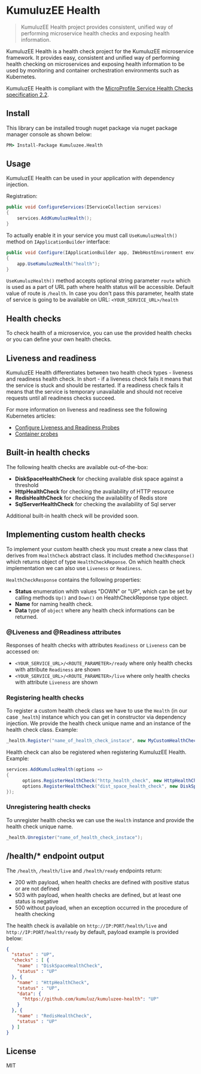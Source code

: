 # KumuluzEE Health

> KumuluzEE Health project provides consistent, unified way of performing microservice health checks and exposing health
  information.

KumuluzEE Health is a health check project for the KumuluzEE microservice framework. It provides easy, consistent and
unified way of performing health checking on microservices and exposing health information to be used by monitoring and
container orchestration environments such as Kubernetes.

KumuluzEE Health is compliant with the [MicroProfile Service Health Checks specification 2.2](https://github.com/eclipse/microprofile-health).

## Install
This library can be installed trough nuget package via nuget package manager console as shown below:

```cmd
PM> Install-Package Kumuluzee.Health
```
## Usage
KumuluzEE Health can be used in your application with dependency injection.

Registration:
```csharp
public void ConfigureServices(IServiceCollection services)
{
    services.AddKumuluzHealth();
}
```

To actually enable it in your service you must call `UseKumuluzHealth()` method on `IApplicationBuilder` interface:
```csharp
public void Configure(IApplicationBuilder app, IWebHostEnvironment env)
{
    app.UseKumuluzHealth("health");
}
```

`UseKumuluzHealth()` method accepts optional string parameter `route` which is used as a part of URL path where health status will be accessible.
Default value of route is `/health`. In case you don't pass this parameter, health state of service is going to be available on URL: `<YOUR_SERVICE_URL>/health`

## Health checks

To check health of a microservice, you can use the provided health checks or you can define your own health checks.

## Liveness and readiness

KumuluzEE Health differentiates between two health check types - liveness and readiness health check. In short - if a
liveness check fails it means that the service is stuck and should be restarted. If a readiness check fails it means
that the service is temporary unavailable and should not receive requests until all readiness checks succeed.

For more information on liveness and readiness see the following Kubernetes articles:

- [Configure Liveness and Readiness Probes](https://kubernetes.io/docs/tasks/configure-pod-container/configure-liveness-readiness-probes/)
- [Container probes](https://kubernetes.io/docs/concepts/workloads/pods/pod-lifecycle/#container-probes)

## Built-in health checks

The following health checks are available out-of-the-box: 

- **DiskSpaceHealthCheck** for checking available disk space against a threshold
- **HttpHealthCheck** for checking the availability of HTTP resource
- **RedisHealthCheck** for checking the availability of Redis store
- **SqlServerHealthCheck** for checking the availability of Sql server

Additional built-in health check will be provided soon.

## Implementing custom health checks

To implement your custom health check you must create a new class that derives from `HealthCheck` abstract class.
It includes method `CheckResponse()` which returns object of type `HealthCheckReponse`. On which health check implementation we can also use `Liveness` or `Readiness`.

`HealthCheckResponse` contains the following properties:
- **Status** enumeration whith values "DOWN" or "UP", which can be set by calling methods `Up()` and `Down()` on HealthCheckReponse type object.
- **Name** for naming health check.
- **Data** type of `object` where any health check informations can be returned.

### @Liveness and @Readiness attributes

Responses of health checks with attributes `Readiness` or `Liveness` can be accessed on:
- `<YOUR_SERVICE_URL>/<ROUTE_PARAMETER>/ready` where only health checks with attribute `Readiness` are shown 
- `<YOUR_SERVICE_URL>/<ROUTE_PARAMETER>/live` where only health checks with attribute `Liveness` are shown


### Registering health checks

To register a custom health check class we have to use the `Health` (in our case `_health`) instance which you can get in constructor via dependency injection. We provide the health check unique
name and an instance of the health check class.
Example:
```csharp
_health.Register("name_of_health_check_instace", new MyCustomHealthCheck(...));
```

Health check can also be registered when registering KumuluzEE Health.
Example:
```csharp
services.AddKumuluzHealth(options =>
{
	  options.RegisterHealthCheck("http_health_check", new HttpHealthCheck("https://github.com/"));
	  options.RegisterHealthCheck("dist_space_health_check", new DiskSpaceHealthCheck(500, SpaceUnit.Gigabyte));
});
```

### Unregistering health checks

To unregister health checks we can use the `Health` instance and provide the health check unique name.

```java
_health.Unregister("name_of_health_check_instace");
```

## /health/* endpoint output

The `/health`, `/health/live` and `/health/ready` endpoints return:

- 200 with payload, when health checks are defined with positive status or are not defined
- 503 with payload, when health checks are defined, but at least one status is negative
- 500 without payload, when an exception occurred in the procedure of health checking

The health check is available on `http://IP:PORT/health/live` and `http://IP:PORT/health/ready` by default, payload
example is provided below:

```json
{
  "status" : "UP",
  "checks" : [ {
    "name" : "DiskSpaceHealthCheck",
    "status" : "UP"
  }, {
    "name" : "HttpHealthCheck",
    "status" : "UP",
    "data": {
      "https://github.com/kumuluz/kumuluzee-health": "UP"
    }
  }, {
    "name" : "RedisHealthCheck",
    "status" : "UP"
  } ]
}
```

## License

MIT
